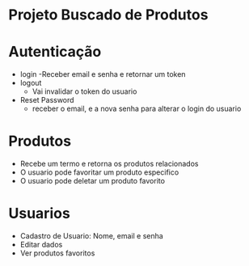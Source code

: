 # Projeto Buscado de Produtos

# Autenticação

- login
  -Receber email e senha e retornar um token
- logout
  - Vai invalidar o token do usuario
- Reset Password
  - receber o email, e a nova senha para alterar o login do usuario

# Produtos

- Recebe um termo e retorna os produtos relacionados
- O usuario pode favoritar um produto especifico
- O usuario pode deletar um produto favorito

# Usuarios

- Cadastro de Usuario: Nome, email e senha
- Editar dados
- Ver produtos favoritos
